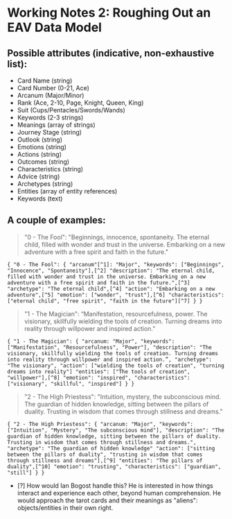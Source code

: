 # Working Notes 2: Roughing Out an EAV Data Model

## Possible attributes (indicative, non-exhaustive list):

- Card Name (string)
- Card Number (0-21, Ace)
- Arcanum (Major/Minor)
- Rank (Ace, 2-10, Page, Knight, Queen, King)
- Suit (Cups/Pentacles/Swords/Wands)
- Keywords (2-3 strings)
- Meanings (array of strings)
- Journey Stage (string)
- Outlook (string)
- Emotions (string)
- Actions (string)
- Outcomes (string)
- Characteristics (string)
- Advice (string)
- Archetypes (string)
- Entities (array of entity references)
- Keywords (text)

## A couple of examples:

> "0 - The Fool": "Beginnings, innocence, spontaneity. The eternal child, filled with wonder and trust in the universe. Embarking on a new adventure with a free spirit and faith in the future."

`{
    "0 - The Fool": {
       "arcanum"[^1]: "Major",
       "keywords": ["Beginnings", "Innocence", "Spontaneity"],[^2]
       "description": "The eternal child, filled with wonder and trust in the universe. Embarking on a new adventure with a free spirit and faith in the future.",[^3]
       "archetype": "The eternal child",[^4]
       "action": "Embarking on a new adventure",[^5]
       "emotion": ["wonder", "trust"],[^6]
       "characteristics": ["eternal child", "free spirit", "faith in the future"][^7]
    }
}`

> "1 - The Magician": “Manifestation, resourcefulness, power. The visionary, skillfully wielding the tools of creation. Turning dreams into reality through willpower and inspired action.”

`{
    "1 - The Magician": {
        "arcanum: "Major",
        "keywords": ["Manifestation", "Resourcefulness", "Power"],
        "description": "The visionary, skillfully wielding the tools of creation. Turning dreams into reality through willpower and inspired action.”,
        "archetype": "The visionary",
        "action": ["wielding the tools of creation", "turning dreams into reality"]
        "entities": ["The tools of creation", "willpower"],[^8]
        "emotion": "inspired",
        "characteristics": ["visionary", "skillful", "inspired"]
    }
}`

> "2 - The High Priestess": "Intuition, mystery, the subconscious mind. The guardian of hidden knowledge, sitting between the pillars of duality. Trusting in wisdom that comes through stillness and dreams."

`{
    "2 - The High Priestess": {
        "arcanum: "Major",
        "keywords": ["Intuition", "Mystery", "The subconscious mind"],
        "description": "The guardian of hidden knowledge, sitting between the pillars of duality. Trusting in wisdom that comes through stillness and dreams.",
        "archetype": "The guardian of hidden knowledge"
        "action": ["sitting between the pillars of duality", "trusting in wisdom that comes through stillness and dreams"],[^9]
        "entities": "The pillars of duality",[^10]
        "emotion": "trusting",
        "characteristics": ["guardian", "still"]
    }
}`

- [?] How would Ian Bogost handle this? He is interested in how things interact and experience each other, beyond human comprehension. He would approach the tarot cards and their meanings as "aliens": objects/entities in their own right.

[^1]: Should any/all of these attributes be singular or plural?
[^2]: I think the LLMs have provided three primary keywords for each card, which is handy. Need to look into the etymology and origins of "keyword", as a label. If these are immutable features, it'd be good to have them as something we can focus in on, and that user-querent annotations can get stuck to.
[^3]: All of the provided interpretation string, minus the initial keywords/themes.
[^4]: Is there only ever one archetype for each card? Is the titular entity also an entity, distinct from the card object? Do we need to distinguish between The Fool (the Major Arcanum) and The Fool (the depicted, eponymous entity)? What would it be like if we _didn't_, ontologically?
[^5]: Verbs, basically.
[^6]: Trickier. What is the emotion attached to? Is the emotion a property of the card, the archetype, a given entity, or an action? I guess we're aiming for a flat ontology, where it's just kind of floating around in the general vicinity, as more of an _atmosphere_.
[^7]: Difference between emotion and characteristics might be tricky, even if these are qualities of the card-entity.
[^8]: Can an attribute of an entity be an entity? Entityception. I _think_ "the tools of creation" makes sense here. "Willpower" might not.
[^9]: I'm assuming this doesn't need to be: `"entitites": ["One of the pillars of duality", "The other pillar of duality"]`, but who knows.